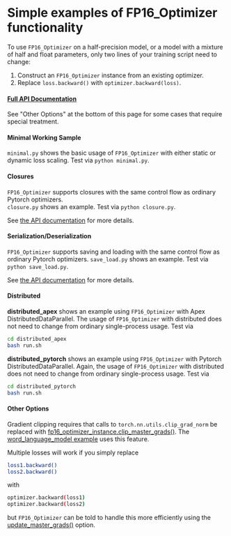 # Simple examples of FP16_Optimizer functionality

To use `FP16_Optimizer` on a half-precision model, or a model with a mixture of 
half and float parameters, only two lines of your training script need to change:
1. Construct an `FP16_Optimizer` instance from an existing optimizer.
2. Replace `loss.backward()` with `optimizer.backward(loss)`.

#### [Full API Documentation](https://nvidia.github.io/apex/fp16_utils.html#automatic-management-of-master-params-loss-scaling)

See "Other Options" at the bottom of this page for some cases that require special treatment.

#### Minimal Working Sample
`minimal.py` shows the basic usage of `FP16_Optimizer` with either static or dynamic loss scaling.  Test via `python minimal.py`.

#### Closures
`FP16_Optimizer` supports closures with the same control flow as ordinary Pytorch optimizers.  
`closure.py` shows an example.  Test via `python closure.py`.

See [the API documentation](https://nvidia.github.io/apex/fp16_utils.html#apex.fp16_utils.FP16_Optimizer.step) for more details.

#### Serialization/Deserialization
`FP16_Optimizer` supports saving and loading with the same control flow as ordinary Pytorch optimizers.
`save_load.py` shows an example.  Test via `python save_load.py`.

See [the API documentation](https://nvidia.github.io/apex/fp16_utils.html#apex.fp16_utils.FP16_Optimizer.load_state_dict) for more details.

#### Distributed
**distributed_apex** shows an example using `FP16_Optimizer` with Apex DistributedDataParallel.
The usage of `FP16_Optimizer` with distributed does not need to change from ordinary single-process 
usage. Test via
```bash
cd distributed_apex
bash run.sh
```

**distributed_pytorch** shows an example using `FP16_Optimizer` with Pytorch DistributedDataParallel.
Again, the usage of `FP16_Optimizer` with distributed does not need to change from ordinary 
single-process usage.  Test via
```bash
cd distributed_pytorch
bash run.sh
```

#### Other Options

Gradient clipping requires that calls to `torch.nn.utils.clip_grad_norm`
be replaced with [fp16_optimizer_instance.clip_master_grads()](https://nvidia.github.io/apex/fp16_utils.html#apex.fp16_utils.FP16_Optimizer.clip_master_grads).  The [word_language_model example](https://github.com/NVIDIA/apex/blob/master/examples/word_language_model/main_fp16_optimizer.py) uses this feature.

Multiple losses will work if you simply replace
```bash
loss1.backward()
loss2.backward()
```
with 
```bash
optimizer.backward(loss1)
optimizer.backward(loss2)
```
but `FP16_Optimizer` can be told to handle this more efficiently using the 
[update_master_grads()](https://nvidia.github.io/apex/fp16_utils.html#apex.fp16_utils.FP16_Optimizer.update_master_grads) option.
